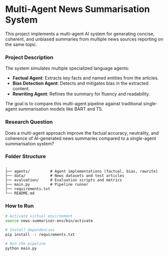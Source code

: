 # Multi-Agent News Summarisation System

This project implements a multi-agent AI system for generating concise, coherent, and unbiased summaries from multiple news sources reporting on the same topic.

### Project Description

The system simulates multiple specialized language agents:

- **Factual Agent**: Extracts key facts and named entities from the articles.
- **Bias Detection Agent**: Detects and mitigates bias in the extracted content.
- **Rewriting Agent**: Refines the summary for fluency and readability.

The goal is to compare this multi-agent pipeline against traditional single-agent summarisation models like BART and T5.

### Research Question

Does a multi-agent approach improve the factual accuracy, neutrality, and coherence of AI-generated news summaries compared to a single-agent summarisation system?

### Folder Structure

```
.
├── agents/         # Agent implementations (factual, bias, rewrite)
├── data/           # News datasets and test articles
├── evaluation/     # Evaluation scripts and metrics
├── main.py         # Pipeline runner
├── requirements.txt
└── README.md
```

### How to Run

```bash
# Activate virtual environment
source news-summariser-env/bin/activate

# Install dependencies
pip install -r requirements.txt

# Run the pipeline
python main.py
```
